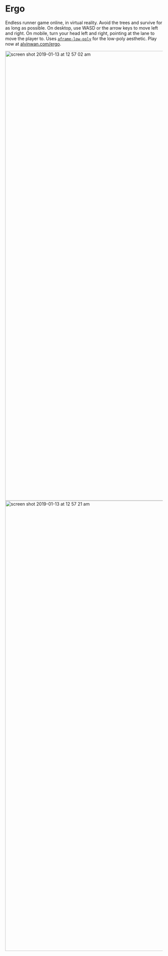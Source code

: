 # Ergo
Endless runner game online, in virtual reality. Avoid the trees and survive for as long as possible. On desktop, use WASD or the arrow keys to move left and right. On mobile, turn your head left and right, pointing at the lane to move the player to.  Uses [`aframe-low-poly`](http://github.com/alvinwan/aframe-low-poly) for the low-poly aesthetic. Play now at [alvinwan.com/ergo](http://alvinwan.com/ergo).

<img width="1436" alt="screen shot 2019-01-13 at 12 57 02 am" src="https://user-images.githubusercontent.com/2068077/51076026-49476300-16ce-11e9-9efd-638bf0b14e81.png">

<img width="1438" alt="screen shot 2019-01-13 at 12 57 21 am" src="https://user-images.githubusercontent.com/2068077/51076028-4f3d4400-16ce-11e9-957c-002cc15d5ffb.png">
